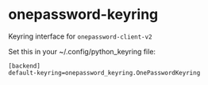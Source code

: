 # onepassword-keyring

Keyring interface for `onepassword-client-v2`

Set this in your ~/.config/python_keyring file:

```
[backend]
default-keyring=onepassword_keyring.OnePasswordKeyring

```
